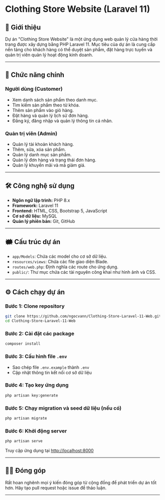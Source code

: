 # Clothing Store Website (Laravel 11)

## 📖 **Giới thiệu**
Dự án "Clothing Store Website" là một ứng dụng web quản lý cửa hàng thời trang được xây dựng bằng PHP Laravel 11. Mục tiêu của dự án là cung cấp nền tảng cho khách hàng có thể duyệt sản phẩm, đặt hàng trực tuyến và quản trị viên quản lý hoạt động kinh doanh.

---

## 🚀 **Chức năng chính**

### Người dùng (Customer)
- Xem danh sách sản phẩm theo danh mục.
- Tìm kiếm sản phẩm theo từ khóa.
- Thêm sản phẩm vào giỏ hàng.
- Đặt hàng và quản lý lịch sử đơn hàng.
- Đăng ký, đăng nhập và quản lý thông tin cá nhân.

### Quản trị viên (Admin)
- Quản lý tài khoản khách hàng.
- Thêm, sửa, xóa sản phẩm.
- Quản lý danh mục sản phẩm.
- Quản lý đơn hàng và trạng thái đơn hàng.
- Quản lý khuyến mãi và mã giảm giá.

---

## 🛠️ **Công nghệ sử dụng**
- **Ngôn ngữ lập trình:** PHP 8.x
- **Framework:** Laravel 11
- **Frontend:** HTML, CSS, Bootstrap 5, JavaScript
- **Cơ sở dữ liệu:** MySQL
- **Quản lý phiên bản:** Git, GitHub

---

## 🗰️ **Cấu trúc dự án**
- `app/Models`: Chứa các model cho cơ sở dữ liệu.
- `resources/views`: Chứa các file giao diện Blade.
- `routes/web.php`: Định nghĩa các route cho ứng dụng.
- `public/`: Thư mục chứa các tài nguyên công khai như hình ảnh và CSS.

---

## ⚙️ **Cách chạy dự án**

### Bước 1: Clone repository
```bash
git clone https://github.com/ngocvann/Clothing-Store-Laravel-11-Web.git
cd Clothing-Store-Laravel-11-Web
```

### Bước 2: Cài đặt các package
```bash
composer install
```

### Bước 3: Cấu hình file `.env`
- Sao chép file `.env.example` thành `.env`
- Cập nhật thông tin kết nối cơ sở dữ liệu

### Bước 4: Tạo key ứng dụng
```bash
php artisan key:generate
```

### Bước 5: Chạy migration và seed dữ liệu (nếu có)
```bash
php artisan migrate
```

### Bước 6: Khởi động server
```bash
php artisan serve
```

Truy cập ứng dụng tại [http://localhost:8000](http://localhost:8000)

---

## 🧑‍💻 **Đóng góp**
Rất hoan nghênh mọi ý kiến đóng góp từ cộng đồng để phát triển dự án tốt hơn. Hãy tạo pull request hoặc issue để thảo luận.

---

